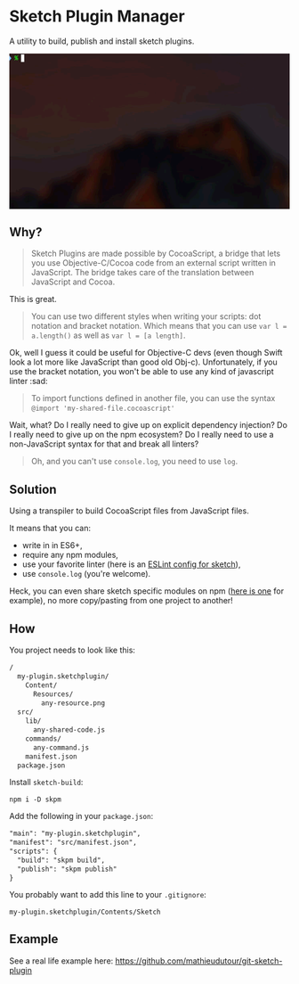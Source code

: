 # Sketch Plugin Manager

A utility to build, publish and install sketch plugins.

<img align="center" src="screencast.gif">

## Why?

> Sketch Plugins are made possible by CocoaScript, a bridge that lets you use Objective-C/Cocoa code from an external script written in JavaScript. The bridge takes care of the translation between JavaScript and Cocoa.

This is great.

> You can use two different styles when writing your scripts: dot notation and bracket notation. Which means that you can use `var l = a.length()` as well as `var l = [a length]`.

Ok, well I guess it could be useful for Objective-C devs (even though Swift look a lot more like JavaScript than good old Obj-c). Unfortunately, if you use the bracket notation, you won't be able to use any kind of javascript linter :sad:

> To import functions defined in another file, you can use the syntax `@import 'my-shared-file.cocoascript'`

Wait, what? Do I really need to give up on explicit dependency injection? Do I really need to give up on the npm ecosystem? Do I really need to use a non-JavaScript syntax for that and break all linters?

> Oh, and you can't use `console.log`, you need to use `log`.

## Solution

Using a transpiler to build CocoaScript files from JavaScript files.

It means that you can:
  * write in in ES6+,
  * require any npm modules,
  * use your favorite linter (here is an [ESLint config for sketch](https://github.com/mathieudutour/eslint-config-sketch)),
  * use `console.log` (you're welcome).

Heck, you can even share sketch specific modules on npm ([here is one](https://github.com/mathieudutour/sketch-module-update) for example), no more copy/pasting from one project to another!

## How

You project needs to look like this:

```
/
  my-plugin.sketchplugin/
    Content/
      Resources/
        any-resource.png
  src/
    lib/
      any-shared-code.js
    commands/
      any-command.js
    manifest.json
  package.json
```

Install `sketch-build`:

```
npm i -D skpm
```

Add the following in your `package.json`:
```
"main": "my-plugin.sketchplugin",
"manifest": "src/manifest.json",
"scripts": {
  "build": "skpm build",
  "publish": "skpm publish"
}
```

You probably want to add this line to your `.gitignore`:
```
my-plugin.sketchplugin/Contents/Sketch
```

## Example

See a real life example here: https://github.com/mathieudutour/git-sketch-plugin
